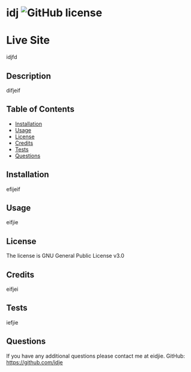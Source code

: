 # idj ![GitHub license](https://img.shields.io/badge/license-GNU%20General%20Public%20License%20v3.0-blue.svg)


# Live Site
idjfd


## Description 
difjeif


## Table of Contents

* [Installation](#installation)
* [Usage](#usage)
* [License](#license)
* [Credits](#credits)
* [Tests](#tests)
* [Questions](#questions)


## Installation
efijeif


## Usage 
eifjie


## License
The license is GNU General Public License v3.0


## Credits
eifjei


## Tests
iefjie


## Questions
If you have any additional questions please contact me at eidjie.
GitHub: https://github.com/idje
